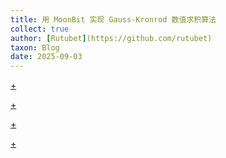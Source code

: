 ```yaml
---
title: 用 MoonBit 实现 Gauss-Kronrod 数值求积算法
collect: true
author: [Rutubet](https://github.com/rutubet)
taxon: Blog
date: 2025-09-03
---
```


[+](/blog/gausskronrod/intro.md#:embed)

[+](/blog/gausskronrod/theory.md#:embed)

[+](/blog/gausskronrod/implement.md#:embed)

[+](/blog/gausskronrod/ref.md#:embed)
